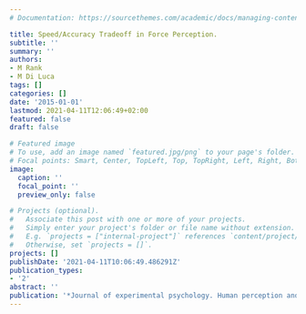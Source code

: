 ```yaml
---
# Documentation: https://sourcethemes.com/academic/docs/managing-content/

title: Speed/Accuracy Tradeoff in Force Perception.
subtitle: ''
summary: ''
authors:
- M Rank
- M Di Luca
tags: []
categories: []
date: '2015-01-01'
lastmod: 2021-04-11T12:06:49+02:00
featured: false
draft: false

# Featured image
# To use, add an image named `featured.jpg/png` to your page's folder.
# Focal points: Smart, Center, TopLeft, Top, TopRight, Left, Right, BottomLeft, Bottom, BottomRight.
image:
  caption: ''
  focal_point: ''
  preview_only: false

# Projects (optional).
#   Associate this post with one or more of your projects.
#   Simply enter your project's folder or file name without extension.
#   E.g. `projects = ["internal-project"]` references `content/project/deep-learning/index.md`.
#   Otherwise, set `projects = []`.
projects: []
publishDate: '2021-04-11T10:06:49.486291Z'
publication_types:
- '2'
abstract: ''
publication: '*Journal of experimental psychology. Human perception and performance*'
---
```

